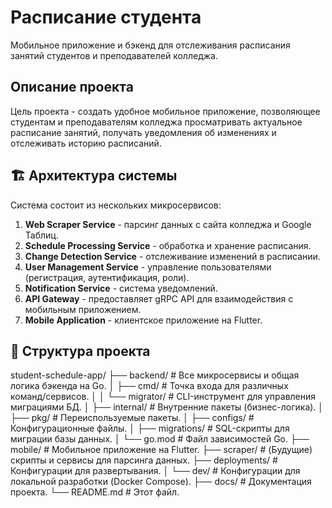 
# Расписание студента

Мобильное приложение и бэкенд для отслеживания расписания занятий студентов и преподавателей колледжа.

## Описание проекта

Цель проекта - создать удобное мобильное приложение, позволяющее студентам и преподавателям колледжа просматривать актуальное расписание занятий, получать уведомления об изменениях и отслеживать историю расписаний.

## 🏗️ Архитектура системы

Система состоит из нескольких микросервисов:

1.  **Web Scraper Service** - парсинг данных с сайта колледжа и Google Таблиц.
2.  **Schedule Processing Service** - обработка и хранение расписания.
3.  **Change Detection Service** - отслеживание изменений в расписании.
4.  **User Management Service** - управление пользователями (регистрация, аутентификация, роли).
5.  **Notification Service** - система уведомлений.
6.  **API Gateway** - предоставляет gRPC API для взаимодействия с мобильным приложением.
7.  **Mobile Application** - клиентское приложение на Flutter.

## 📁 Структура проекта
student-schedule-app/
├── backend/              # Все микросервисы и общая логика бэкенда на Go.
│   ├── cmd/              # Точка входа для различных команд/сервисов.
│   │   └── migrator/     # CLI-инструмент для управления миграциями БД.
│   ├── internal/         # Внутренние пакеты (бизнес-логика).
│   ├── pkg/              # Переиспользуемые пакеты.
│   ├── configs/          # Конфигурационные файлы.
│   ├── migrations/       # SQL-скрипты для миграции базы данных.
│   └── go.mod            # Файл зависимостей Go.
├── mobile/               # Мобильное приложение на Flutter.
├── scraper/              # (Будущие) скрипты и сервисы для парсинга данных.
├── deployments/          # Конфигурации для развертывания.
│   └── dev/              # Конфигурации для локальной разработки (Docker Compose).
├── docs/                 # Документация проекта.
└── README.md             # Этот файл.

